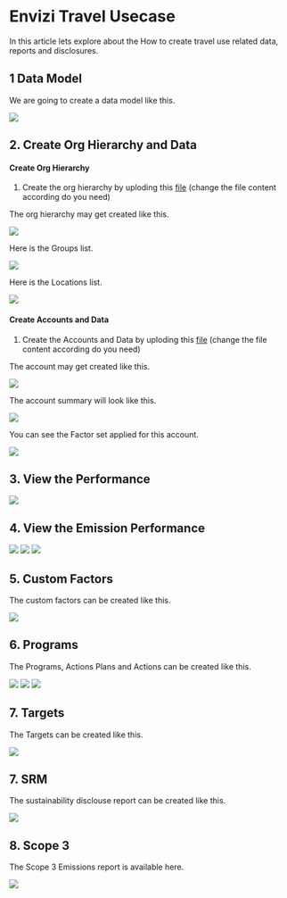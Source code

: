 # Envizi Travel Usecase

In this article lets explore about the How to create travel use related data, reports and disclosures.

## 1 Data Model

We are going to create a data model like this. 


<img src="images/img11-data-model.png">

## 2. Create Org Hierarchy and Data

#### Create Org Hierarchy 

1. Create the org hierarchy by uploding this [file](./files/Envizi_SetupConfig_Wwv.xlsx) (change the file content according do you need)

The org hierarchy may get created like this.

<img src="images/img12-org.png">

Here is the Groups list.

<img src="images/img13-groups.png">


Here is the Locations list.

<img src="images/img14-locations.png">

#### Create Accounts and Data

1. Create the Accounts and Data by uploding this [file](./files/POCAccountSetupandDataLoad_Wwv.xlsx) (change the file content according do you need)

The account may get created like this.

<img src="images/img15-accounts.png">

The account summary will look like this. 

<img src="images/img16-acc-summary.png">

You can see the Factor set applied for this account.

<img src="images/img17-acc-summary2.png">

## 3. View the Performance

<img src="images/img18-performance.png">

## 4. View the Emission Performance

<img src="images/img20-emission1.png">
<img src="images/img20-emission2.png">
<img src="images/img20-emission3.png">

## 5. Custom Factors

The custom factors can be created like this.

<img src="images/img30-custom-factor1.png">

## 6. Programs

The Programs, Actions Plans and Actions can be created like this.

<img src="images/img35-programs1.png">
<img src="images/img35-programs2.png">
<img src="images/img35-programs3.png">

## 7. Targets

The Targets can be created like this.

<img src="images/img40-targets1.png">


## 7. SRM

The sustainability disclouse report can be created like this.

<img src="images/img45-srm.png">

## 8. Scope 3

The Scope 3 Emissions report is available here.

<img src="images/img50-scope3.png">

